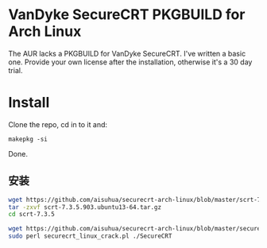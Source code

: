# VanDyke SecureCRT PKGBUILD for Arch Linux

The AUR lacks a PKGBUILD for VanDyke SecureCRT. I've written a basic one. Provide your own license after the installation, otherwise it's a 30 day trial.

# Install

Clone the repo, cd in to it and:

    makepkg -si

Done.

## 安装

```sh
wget https://github.com/aisuhua/securecrt-arch-linux/blob/master/scrt-7.3.5.903.ubuntu13-64.tar.gz
tar -zxvf scrt-7.3.5.903.ubuntu13-64.tar.gz
cd scrt-7.3.5

wget https://github.com/aisuhua/securecrt-arch-linux/blob/master/securecrt_linux_crack.pl
sudo perl securecrt_linux_crack.pl ./SecureCRT
```
